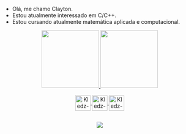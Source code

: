 -  Olá, me chamo Clayton.
-  Estou atualmente interessado em C/C++.
-  Estou cursando atualmente matemática aplicada e computacional.


<div align="center">
  <a href="https://github.com/Kledzeraaa">
  <img height="150em" src="https://github-readme-stats.vercel.app/api?username=Kledzeraaa&show_icons=false&theme=dark&include_all_commits=true&count_private=true"/>
  <img height="150em" src="https://github-readme-stats.vercel.app/api/top-langs/?username=Kledzeraaa&layout=compact&langs_count=7&theme=dark"/>
</div>
  
<div style="display: inline_block" align="center"><br>
  <img align="center" alt="Kledz-C" height="40" width="40" src="https://cdn.jsdelivr.net/gh/devicons/devicon/icons/c/c-original.svg">
  <img align="center" alt="Kledz-C++" height="40" width="40" src="https://cdn.jsdelivr.net/gh/devicons/devicon/icons/cplusplus/cplusplus-original.svg">
  <img align="center" alt="Kledz-c#" height="40" width="40" src="https://cdn.jsdelivr.net/gh/devicons/devicon/icons/csharp/csharp-original.svg">
</div>
  
##
  
<div align="center"> 
  <a href="https://www.linkedin.com/in/clayton-santos-001243227/" target="_blank"><img src="https://img.shields.io/badge/LinkedIn-0077B5?style=for-the-badge&logo=linkedin&logoColor=white" target="_blank"></a>
</div>
